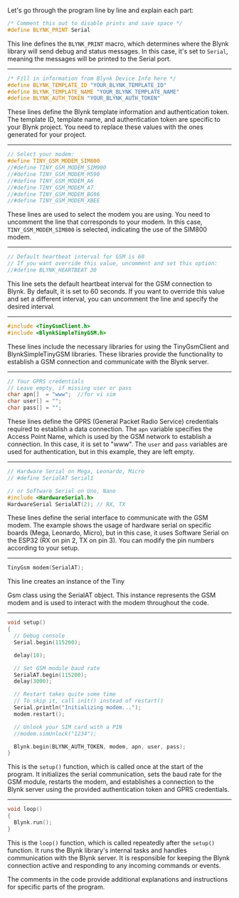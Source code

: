  Let's go through the program line by line and explain each part:

```cpp
/* Comment this out to disable prints and save space */
#define BLYNK_PRINT Serial
```
This line defines the `BLYNK_PRINT` macro, which determines where the Blynk library will send debug and status messages. In this case, it's set to `Serial`, meaning the messages will be printed to the Serial port.

----------------------
```cpp
/* Fill in information from Blynk Device Info here */
#define BLYNK_TEMPLATE_ID "YOUR_BLYNK_TEMPLATE_ID"
#define BLYNK_TEMPLATE_NAME "YOUR_BLYNK_TEMPLATE_NAME"
#define BLYNK_AUTH_TOKEN "YOUR_BLYNK_AUTH_TOKEN"
```
These lines define the Blynk template information and authentication token. The template ID, template name, and authentication token are specific to your Blynk project. You need to replace these values with the ones generated for your project.

----------------------

```cpp
// Select your modem:
#define TINY_GSM_MODEM_SIM800
//#define TINY_GSM_MODEM_SIM900
//#define TINY_GSM_MODEM_M590
//#define TINY_GSM_MODEM_A6
//#define TINY_GSM_MODEM_A7
//#define TINY_GSM_MODEM_BG96
//#define TINY_GSM_MODEM_XBEE
```
These lines are used to select the modem you are using. You need to uncomment the line that corresponds to your modem. In this case, `TINY_GSM_MODEM_SIM800` is selected, indicating the use of the SIM800 modem.

----------------------


```cpp
// Default heartbeat interval for GSM is 60
// If you want override this value, uncomment and set this option:
//#define BLYNK_HEARTBEAT 30
```
This line sets the default heartbeat interval for the GSM connection to Blynk. By default, it is set to 60 seconds. If you want to override this value and set a different interval, you can uncomment the line and specify the desired interval.

----------------------

```cpp
#include <TinyGsmClient.h>
#include <BlynkSimpleTinyGSM.h>
```
These lines include the necessary libraries for using the TinyGsmClient and BlynkSimpleTinyGSM libraries. These libraries provide the functionality to establish a GSM connection and communicate with the Blynk server.

----------------------

```cpp
// Your GPRS credentials
// Leave empty, if missing user or pass
char apn[]  = "www";  //for vi sim
char user[] = "";
char pass[] = "";
```
These lines define the GPRS (General Packet Radio Service) credentials required to establish a data connection. The `apn` variable specifies the Access Point Name, which is used by the GSM network to establish a connection. In this case, it is set to "www". The `user` and `pass` variables are used for authentication, but in this example, they are left empty.

----------------------

```cpp
// Hardware Serial on Mega, Leonardo, Micro
// #define SerialAT Serial1

// or Software Serial on Uno, Nano
#include <HardwareSerial.h>
HardwareSerial SerialAT(2); // RX, TX
```
These lines define the serial interface to communicate with the GSM modem. The example shows the usage of hardware serial on specific boards (Mega, Leonardo, Micro), but in this case, it uses Software Serial on the ESP32 (RX on pin 2, TX on pin 3). You can modify the pin numbers according to your setup.

----------------------

```cpp
TinyGsm modem(SerialAT);
```
This line creates an instance of the Tiny

Gsm class using the SerialAT object. This instance represents the GSM modem and is used to interact with the modem throughout the code.

----------------------

```cpp
void setup()
{
  // Debug console
  Serial.begin(115200);

  delay(10);

  // Set GSM module baud rate
  SerialAT.begin(115200);
  delay(3000);

  // Restart takes quite some time
  // To skip it, call init() instead of restart()
  Serial.println("Initializing modem...");
  modem.restart();

  // Unlock your SIM card with a PIN
  //modem.simUnlock("1234");

  Blynk.begin(BLYNK_AUTH_TOKEN, modem, apn, user, pass);
}
```
This is the `setup()` function, which is called once at the start of the program. It initializes the serial communication, sets the baud rate for the GSM module, restarts the modem, and establishes a connection to the Blynk server using the provided authentication token and GPRS credentials.

----------------------

```cpp
void loop()
{
  Blynk.run();
}
```
This is the `loop()` function, which is called repeatedly after the `setup()` function. It runs the Blynk library's internal tasks and handles communication with the Blynk server. It is responsible for keeping the Blynk connection active and responding to any incoming commands or events.

The comments in the code provide additional explanations and instructions for specific parts of the program.
